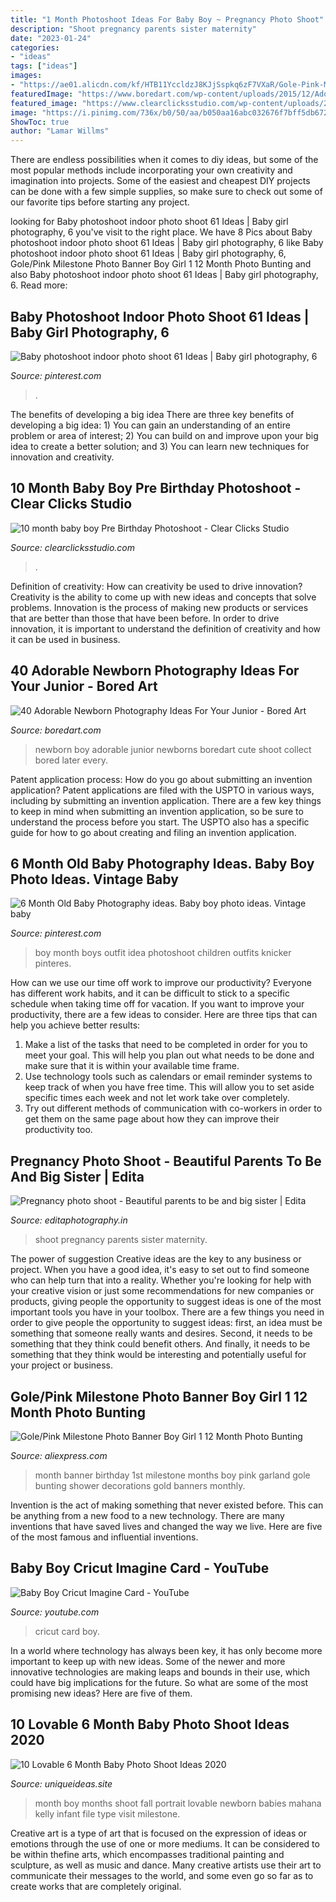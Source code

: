 ```yaml
---
title: "1 Month Photoshoot Ideas For Baby Boy ~ Pregnancy Photo Shoot"
description: "Shoot pregnancy parents sister maternity"
date: "2023-01-24"
categories:
- "ideas"
tags: ["ideas"]
images:
- "https://ae01.alicdn.com/kf/HTB11YccldzJ8KJjSspkq6zF7VXaR/Gole-Pink-Milestone-Photo-Banner-Boy-Girl-1-12-Month-Photo-Bunting-Garland-Baby-Shower-1st.jpg"
featuredImage: "https://www.boredart.com/wp-content/uploads/2015/12/Adorable-newborn-Photography-Ideas-For-Your-Junior-11.jpg"
featured_image: "https://www.clearclicksstudio.com/wp-content/uploads/2020/02/Pre-birthday-shoot_www.clearclicksstudio.com-1585.jpg"
image: "https://i.pinimg.com/736x/b0/50/aa/b050aa16abc032676f7bff5db672006b.jpg"
ShowToc: true
author: "Lamar Willms"
---
```



There are endless possibilities when it comes to diy ideas, but some of the most popular methods include incorporating your own creativity and imagination into projects. Some of the easiest and cheapest DIY projects can be done with a few simple supplies, so make sure to check out some of our favorite tips before starting any project.

	

		
looking for Baby photoshoot indoor photo shoot 61 Ideas | Baby girl photography, 6 you've visit to the right place. We have 8 Pics about Baby photoshoot indoor photo shoot 61 Ideas | Baby girl photography, 6 like Baby photoshoot indoor photo shoot 61 Ideas | Baby girl photography, 6, Gole/Pink Milestone Photo Banner Boy Girl 1 12 Month Photo Bunting and also Baby photoshoot indoor photo shoot 61 Ideas | Baby girl photography, 6. Read more:
		
    
## Baby Photoshoot Indoor Photo Shoot 61 Ideas | Baby Girl Photography, 6

<img loading=lazy src="https://i.pinimg.com/736x/b0/50/aa/b050aa16abc032676f7bff5db672006b.jpg" onerror="this.onerror=null;this.src='https://tse2.mm.bing.net/th?id=OIP.qu3117y-myYXrtMMxL6lDgAAAA&amp;pid=15.1';" alt="Baby photoshoot indoor photo shoot 61 Ideas | Baby girl photography, 6">

_Source: pinterest.com_

>. 

	

The benefits of developing a big idea
There are three key benefits of developing a big idea: 1) You can gain an understanding of an entire problem or area of interest; 2) You can build on and improve upon your big idea to create a better solution; and 3) You can learn new techniques for innovation and creativity.

    
## 10 Month Baby Boy Pre Birthday Photoshoot - Clear Clicks Studio

<img loading=lazy src="https://www.clearclicksstudio.com/wp-content/uploads/2020/02/Pre-birthday-shoot_www.clearclicksstudio.com-1585.jpg" onerror="this.onerror=null;this.src='https://tse2.mm.bing.net/th?id=OIP.JJa2wmYDrB0RMsqUC1yAYQHaLH&amp;pid=15.1';" alt="10 month baby boy Pre Birthday Photoshoot - Clear Clicks Studio">

_Source: clearclicksstudio.com_

>. 

	

Definition of creativity: How can creativity be used to drive innovation?
Creativity is the ability to come up with new ideas and concepts that solve problems. Innovation is the process of making new products or services that are better than those that have been before. In order to drive innovation, it is important to understand the definition of creativity and how it can be used in business.

    
## 40 Adorable Newborn Photography Ideas For Your Junior - Bored Art

<img loading=lazy src="https://www.boredart.com/wp-content/uploads/2015/12/Adorable-newborn-Photography-Ideas-For-Your-Junior-11.jpg" onerror="this.onerror=null;this.src='https://tse4.mm.bing.net/th?id=OIP.egHoG4t-nIzjBtvFvjQ-NwHaLH&amp;pid=15.1';" alt="40 Adorable Newborn Photography Ideas For Your Junior - Bored Art">

_Source: boredart.com_

>newborn boy adorable junior newborns boredart cute shoot collect bored later every. 

	

Patent application process: How do you go about submitting an invention application?
Patent applications are filed with the USPTO in various ways, including by submitting an invention application. There are a few key things to keep in mind when submitting an invention application, so be sure to understand the process before you start. The USPTO also has a specific guide for how to go about creating and filing an invention application.

    
## 6 Month Old Baby Photography Ideas. Baby Boy Photo Ideas. Vintage Baby

<img loading=lazy src="https://i.pinimg.com/originals/f3/ec/40/f3ec4068a30306430dd5a4e9e9e82d0b.jpg" onerror="this.onerror=null;this.src='https://tse1.mm.bing.net/th?id=OIP.Kzo0iIxcXE5DlpDAVV_QaAHaLG&amp;pid=15.1';" alt="6 Month Old Baby Photography ideas. Baby boy photo ideas. Vintage baby">

_Source: pinterest.com_

>boy month boys outfit idea photoshoot children outfits knicker pinteres. 

	

How can we use our time off work to improve our productivity?
Everyone has different work habits, and it can be difficult to stick to a specific schedule when taking time off for vacation. If you want to improve your productivity, there are a few ideas to consider. Here are three tips that can help you achieve better results: 
1. Make a list of the tasks that need to be completed in order for you to meet your goal. This will help you plan out what needs to be done and make sure that it is within your available time frame. 
2. Use technology tools such as calendars or email reminder systems to keep track of when you have free time. This will allow you to set aside specific times each week and not let work take over completely. 
3. Try out different methods of communication with co-workers in order to get them on the same page about how they can improve their productivity too.

    
## Pregnancy Photo Shoot - Beautiful Parents To Be And Big Sister | Edita

<img loading=lazy src="http://editaphotography.in/blog/wp-content/uploads/2018/01/Maternity_Photo_shoot_Pune_D_103.jpg" onerror="this.onerror=null;this.src='https://tse1.mm.bing.net/th?id=OIP.jtfJMyKNNsjSYclL0hp_JgHaLH&amp;pid=15.1';" alt="Pregnancy photo shoot - Beautiful parents to be and big sister | Edita">

_Source: editaphotography.in_

>shoot pregnancy parents sister maternity. 

	

The power of suggestion
Creative ideas are the key to any business or project. When you have a good idea, it's easy to set out to find someone who can help turn that into a reality. Whether you're looking for help with your creative vision or just some recommendations for new companies or products, giving people the opportunity to suggest ideas is one of the most important tools you have in your toolbox.
There are a few things you need in order to give people the opportunity to suggest ideas: first, an idea must be something that someone really wants and desires. Second, it needs to be something that they think could benefit others. And finally, it needs to be something that they think would be interesting and potentially useful for your project or business.

    
## Gole/Pink Milestone Photo Banner Boy Girl 1 12 Month Photo Bunting

<img loading=lazy src="https://ae01.alicdn.com/kf/HTB11YccldzJ8KJjSspkq6zF7VXaR/Gole-Pink-Milestone-Photo-Banner-Boy-Girl-1-12-Month-Photo-Bunting-Garland-Baby-Shower-1st.jpg" onerror="this.onerror=null;this.src='https://tse2.mm.bing.net/th?id=OIP.GgDPAP6gmRG1_ACXSK1h9QHaHa&amp;pid=15.1';" alt="Gole/Pink Milestone Photo Banner Boy Girl 1 12 Month Photo Bunting">

_Source: aliexpress.com_

>month banner birthday 1st milestone months boy pink garland gole bunting shower decorations gold banners monthly. 

	

Invention is the act of making something that never existed before. This can be anything from a new food to a new technology. There are many inventions that have saved lives and changed the way we live. Here are five of the most famous and influential inventions.

    
## Baby Boy Cricut Imagine Card - YouTube

<img loading=lazy src="https://i.ytimg.com/vi/AE7D6I4_aHQ/maxresdefault.jpg" onerror="this.onerror=null;this.src='https://tse4.mm.bing.net/th?id=OIP.c5zQsZpXkDe5QEb1vDEoqwHaEK&amp;pid=15.1';" alt="Baby Boy Cricut Imagine Card - YouTube">

_Source: youtube.com_

>cricut card boy. 

	

In a world where technology has always been key, it has only become more important to keep up with new ideas. Some of the newer and more innovative technologies are making leaps and bounds in their use, which could have big implications for the future. So what are some of the most promising new ideas? Here are five of them.

    
## 10 Lovable 6 Month Baby Photo Shoot Ideas 2020

<img loading=lazy src="https://www.uniqueideas.site/wp-content/uploads/33-best-6-months-baby-photos-images-on-pinterest-baby-photos-1.jpg" onerror="this.onerror=null;this.src='https://tse3.mm.bing.net/th?id=OIP.h4TFEcj9v067QuhpxhmiQwHaLJ&amp;pid=15.1';" alt="10 Lovable 6 Month Baby Photo Shoot Ideas 2020">

_Source: uniqueideas.site_

>month boy months shoot fall portrait lovable newborn babies mahana kelly infant file type visit milestone. 

	

Creative art is a type of art that is focused on the expression of ideas or emotions through the use of one or more mediums. It can be considered to be within thefine arts, which encompasses traditional painting and sculpture, as well as music and dance. Many creative artists use their art to communicate their messages to the world, and some even go so far as to create works that are completely original.

